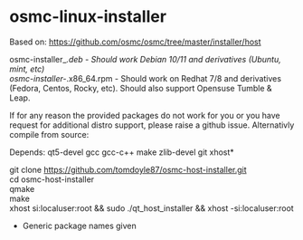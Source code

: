 # osmc-linux-installer

Based on: https://github.com/osmc/osmc/tree/master/installer/host

osmc-installer_*.deb - Should work Debian 10/11 and derivatives (Ubuntu, mint, etc)</BR>
osmc-installer-*.x86_64.rpm - Should work on Redhat 7/8 and derivatives (Fedora, Centos, Rocky, etc).  Should also support Opensuse Tumble & Leap.

If for any reason the provided packages do not work for you or you have request for additional distro support, please raise a github issue. Alternativly compile from source:
 
Depends: qt5-devel gcc gcc-c++ make zlib-devel git xhost*

git clone https://github.com/tomdoyle87/osmc-host-installer.git</BR>
cd osmc-host-installer</BR>
qmake</BR>
make</BR>
xhost si:localuser:root && sudo ./qt_host_installer && xhost -si:localuser:root

* Generic package names given
